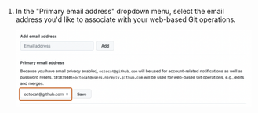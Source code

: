 1. In the "Primary email address" dropdown menu, select the email address you'd like to associate with your web-based Git operations.
   
   ![Screenshot of the "Email" settings page. Under "Primary email address," a dropdown menu, labeled with Octocat's email address, is outlined in orange.](/assets/images/help/settings/email_primary.png)
